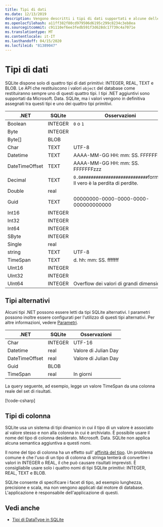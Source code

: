 ```yaml
---
title: Tipi di dati
ms.date: 12/13/2019
description: Vengono descritti i tipi di dati supportati e alcune delle relative limitazioni.
ms.openlocfilehash: a11ff382f80cd979506d6195c299c8234c3eb8ea
ms.sourcegitcommit: c91110ef6ee3fedb591f3d628dc17739c4a7071e
ms.translationtype: MT
ms.contentlocale: it-IT
ms.lasthandoff: 04/15/2020
ms.locfileid: "81389047"
---
```

# <a name="data-types"></a>Tipi di dati

SQLite dispone solo di quattro tipi di dati primitivi: INTEGER, REAL, TEXT e BLOB. Le API che restituiscono i valori `object` del database come restituiranno sempre uno di questi quattro tipi. I tipi .NET aggiuntivi sono supportati da Microsoft. Data. SQLite, ma i valori vengono in definitiva assegnati tra questi tipi e uno dei quattro tipi primitivi.

| .NET           | SQLite  | Osservazioni                                                       |
| -------------- | ------- | ------------------------------------------------------------- |
| Boolean        | INTEGER | `0` o `1`                                                    |
| Byte           | INTEGER |                                                               |
| Byte[]         | BLOB    |                                                               |
| Char           | TEXT    | UTF-8                                                         |
| Datetime       | TEXT    | AAAA-MM-GG HH: mm: SS. FFFFFFF                                   |
| DateTimeOffset | TEXT    | AAAA-MM-GG HH: mm: SS. FFFFFFFzzz                                |
| Decimal        | TEXT    | `0.0###########################`formato. Il vero è la perdita di perdite. |
| Double         | real    |                                                               |
| Guid           | TEXT    | 00000000-0000-0000-0000-000000000000                          |
| Int16          | INTEGER |                                                               |
| Int32          | INTEGER |                                                               |
| Int64          | INTEGER |                                                               |
| SByte          | INTEGER |                                                               |
| Single         | real    |                                                               |
| string         | TEXT    | UTF-8                                                         |
| TimeSpan       | TEXT    | d. hh: mm: SS. fffffff                                            |
| UInt16         | INTEGER |                                                               |
| UInt32         | INTEGER |                                                               |
| UInt64         | INTEGER | Overflow dei valori di grandi dimensioni                                         |

## <a name="alternative-types"></a>Tipi alternativi

Alcuni tipi .NET possono essere letti da tipi SQLite alternativi. I parametri possono inoltre essere configurati per l'utilizzo di questi tipi alternativi. Per altre informazioni, vedere [Parametri](parameters.md#alternative-types).

| .NET           | SQLite  | Osservazioni          |
| -------------- | ------- | ---------------- |
| Char           | INTEGER | UTF-16           |
| Datetime       | real    | Valore di Julian Day |
| DateTimeOffset | real    | Valore di Julian Day |
| Guid           | BLOB    |                  |
| TimeSpan       | real    | In giorni          |

La query seguente, ad esempio, legge un valore TimeSpan da una colonna reale del set di risultati.

[!code-csharp[](../../../../samples/snippets/standard/data/sqlite/DateAndTimeSample/Program.cs?name=snippet_AlternativeType)]

## <a name="column-types"></a>Tipi di colonna

SQLite usa un sistema di tipi dinamico in cui il tipo di un valore è associato al valore stesso e non alla colonna in cui è archiviato. È possibile usare il nome del tipo di colonna desiderato. Microsoft. Data. SQLite non applica alcuna semantica aggiuntiva a questi nomi.

Il nome del tipo di colonna ha un effetto sull' [affinità del tipo](https://www.sqlite.org/datatype3.html#type_affinity). Un problema comune è che l'uso di un tipo di colonna di stringa tenterà di convertire i valori in INTEGER o REAL, il che può causare risultati imprevisti. È consigliabile usare solo i quattro nomi di tipi SQLite primitivi: INTEGER, REAL, TEXT e BLOB.

SQLite consente di specificare i facet di tipo, ad esempio lunghezza, precisione e scala, ma non vengono applicati dal motore di database. L'applicazione è responsabile dell'applicazione di questi.

## <a name="see-also"></a>Vedi anche

- [Tipi di DataType in SQLite](https://www.sqlite.org/datatype3.html)
